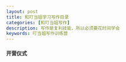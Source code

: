 ```yaml
---
layout: post
title: 和叮当姐学习写作目录
categories: [和叮当姐写作]
description: 写作是复利技能，所以必须要花时间学会
keywords: 叮当姐写作训练营
---
```

#### 开营仪式
